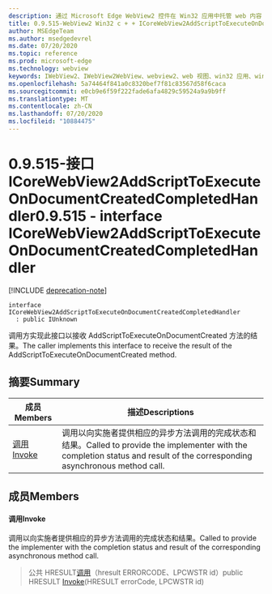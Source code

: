 ```yaml
---
description: 通过 Microsoft Edge WebView2 控件在 Win32 应用中托管 web 内容
title: 0.9.515-WebView2 Win32 c + + ICoreWebView2AddScriptToExecuteOnDocumentCreatedCompletedHandler
author: MSEdgeTeam
ms.author: msedgedevrel
ms.date: 07/20/2020
ms.topic: reference
ms.prod: microsoft-edge
ms.technology: webview
keywords: IWebView2、IWebView2WebView、webview2、web 视图、win32 应用、win32、edge、ICoreWebView2、ICoreWebView2Controller、浏览器控件、边缘 html
ms.openlocfilehash: 5a74464f841a0c8320bef7f81c83567d58f6caca
ms.sourcegitcommit: e0cb9e6f59f222fade6afa4829c59524a9a9b9ff
ms.translationtype: MT
ms.contentlocale: zh-CN
ms.lasthandoff: 07/20/2020
ms.locfileid: "10884475"
---
```

# <span data-ttu-id="2fc3e-104">0.9.515-接口 ICoreWebView2AddScriptToExecuteOnDocumentCreatedCompletedHandler</span><span class="sxs-lookup"><span data-stu-id="2fc3e-104">0.9.515 - interface ICoreWebView2AddScriptToExecuteOnDocumentCreatedCompletedHandler</span></span> 

[!INCLUDE [deprecation-note](../../includes/deprecation-note.md)]

```
interface ICoreWebView2AddScriptToExecuteOnDocumentCreatedCompletedHandler
  : public IUnknown
```

<span data-ttu-id="2fc3e-105">调用方实现此接口以接收 AddScriptToExecuteOnDocumentCreated 方法的结果。</span><span class="sxs-lookup"><span data-stu-id="2fc3e-105">The caller implements this interface to receive the result of the AddScriptToExecuteOnDocumentCreated method.</span></span>

## <span data-ttu-id="2fc3e-106">摘要</span><span class="sxs-lookup"><span data-stu-id="2fc3e-106">Summary</span></span>

 <span data-ttu-id="2fc3e-107">成员</span><span class="sxs-lookup"><span data-stu-id="2fc3e-107">Members</span></span>                        | <span data-ttu-id="2fc3e-108">描述</span><span class="sxs-lookup"><span data-stu-id="2fc3e-108">Descriptions</span></span>
--------------------------------|---------------------------------------------
[<span data-ttu-id="2fc3e-109">调用</span><span class="sxs-lookup"><span data-stu-id="2fc3e-109">Invoke</span></span>](#invoke) | <span data-ttu-id="2fc3e-110">调用以向实施者提供相应的异步方法调用的完成状态和结果。</span><span class="sxs-lookup"><span data-stu-id="2fc3e-110">Called to provide the implementer with the completion status and result of the corresponding asynchronous method call.</span></span>

## <span data-ttu-id="2fc3e-111">成员</span><span class="sxs-lookup"><span data-stu-id="2fc3e-111">Members</span></span>

#### <span data-ttu-id="2fc3e-112">调用</span><span class="sxs-lookup"><span data-stu-id="2fc3e-112">Invoke</span></span> 

<span data-ttu-id="2fc3e-113">调用以向实施者提供相应的异步方法调用的完成状态和结果。</span><span class="sxs-lookup"><span data-stu-id="2fc3e-113">Called to provide the implementer with the completion status and result of the corresponding asynchronous method call.</span></span>

> <span data-ttu-id="2fc3e-114">公共 HRESULT[调用](#invoke)（hresult ERRORCODE、LPCWSTR id）</span><span class="sxs-lookup"><span data-stu-id="2fc3e-114">public HRESULT [Invoke](#invoke)(HRESULT errorCode, LPCWSTR id)</span></span>

